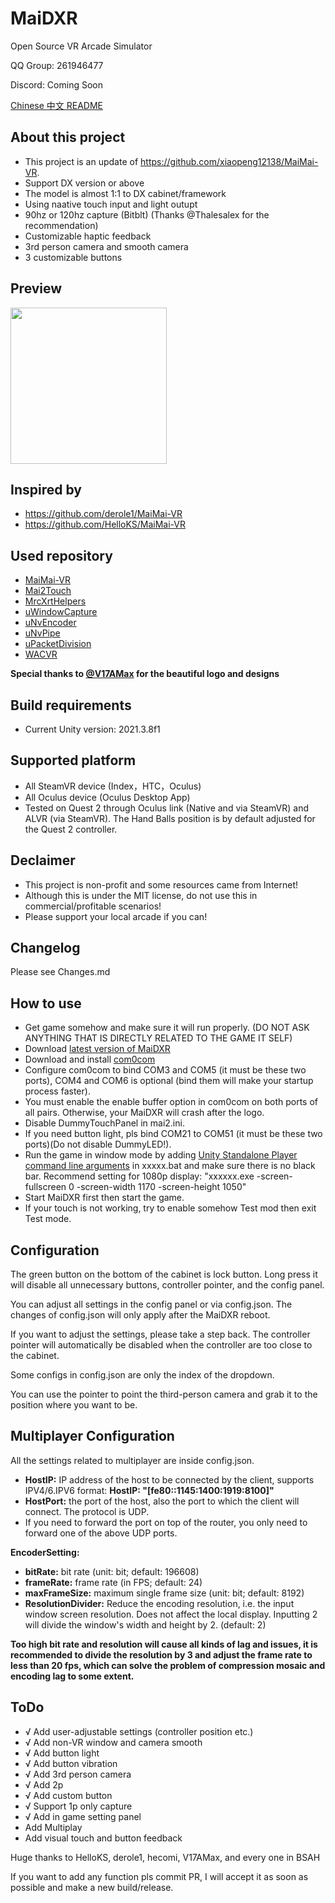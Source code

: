 # MaiDXR
Open Source VR Arcade Simulator

QQ Group: 261946477

Discord: Coming Soon

[Chinese 中文 README](https://github.com/xiaopeng12138/MaiDXR/blob/main/README_zh.md)


**About this project**
---
- This project is an update of https://github.com/xiaopeng12138/MaiMai-VR. 
- Support DX version or above
- The model is almost 1:1 to DX cabinet/framework
- Using naative touch input and light outupt
- 90hz or 120hz capture (Bitblt) (Thanks @Thalesalex for the recommendation)
- Customizable haptic feedback
- 3rd person camera and smooth camera
- 3 customizable buttons


**Preview**
---
<img src="https://github.com/xiaopeng12138/MaiDXR/blob/main/PreviewImage/MaiDXR_PreviewImage.png?raw=true" width="250" />


**Inspired by**
---
- https://github.com/derole1/MaiMai-VR
- https://github.com/HelloKS/MaiMai-VR


**Used repository**
---
- [MaiMai-VR](https://github.com/HelloKS/MaiMai-VR)
- [Mai2Touch](https://github.com/Sucareto/Mai2Touch)
- [MrcXrtHelpers](https://github.com/TonyViT/MrcXrtHelpers)
- [uWindowCapture](https://github.com/hecomi/uWindowCapture)
- [uNvEncoder](https://github.com/hecomi/uNvEncoder)
- [uNvPipe](https://github.com/hecomi/uNvPipe)
- [uPacketDivision](https://github.com/hecomi/uPacketDivision)
- [WACVR](https://github.com/xiaopeng12138/WACVR)

**Special thanks to [@V17AMax](https://github.com/V17AMax) for the beautiful logo and designs**


**Build requirements**
---
- Current Unity version: 2021.3.8f1


**Supported platform**
---
- All SteamVR device (Index，HTC，Oculus)
- All Oculus device (Oculus Desktop App)
- Tested on Quest 2 through Oculus link (Native and via SteamVR) and ALVR (via SteamVR). The Hand Balls position is by default adjusted for the Quest 2 controller.

**Declaimer**
---
- This project is non-profit and some resources came from Internet!
- Although this is under the MIT license, do not use this in commercial/profitable scenarios!
- Please support your local arcade if you can!


**Changelog**
---
Please see Changes.md


**How to use**
---
- Get game somehow and make sure it will run properly. (DO NOT ASK ANYTHING THAT IS DIRECTLY RELATED TO THE GAME IT SELF)
- Download [latest version of MaiDXR](https://github.com/xiaopeng12138/MaiDXR/releases)
- Download and install [com0com](https://storage.googleapis.com/google-code-archive-downloads/v2/code.google.com/powersdr-iq/setup_com0com_W7_x64_signed.exe)
- Configure com0com to bind COM3 and COM5 (it must be these two ports), COM4 and COM6 is optional (bind them will make your startup process faster).
- You must enable the enable buffer option in com0com on both ports of all pairs. Otherwise, your MaiDXR will crash after the logo.
- Disable DummyTouchPanel in mai2.ini.
- If you need button light, pls bind COM21 to COM51 (it must be these two ports)(Do not disable DummyLED!).
- Run the game in window mode by adding [Unity Standalone Player command line arguments](https://docs.unity3d.com/Manual/PlayerCommandLineArguments.html) in xxxxx.bat and make sure there is no black bar. Recommend setting for 1080p display: "xxxxxx.exe -screen-fullscreen 0 -screen-width 1170 -screen-height 1050"
- Start MaiDXR first then start the game.
- If your touch is not working, try to enable somehow Test mod then exit Test mode.


**Configuration**
---
The green button on the bottom of the cabinet is lock button. Long press it will disable all unnecessary buttons, controller pointer, and the config panel.

You can adjust all settings in the config panel or via config.json. The changes of config.json will only apply after the MaiDXR reboot. 

If you want to adjust the settings, please take a step back. The controller pointer will automatically be disabled when the controller are too close to the cabinet.

Some configs in config.json are only the index of the dropdown.

You can use the pointer to point the third-person camera and grab it to the position where you want to be.

**Multiplayer Configuration**
---
All the settings related to multiplayer are inside config.json.

- **HostIP:** IP address of the host to be connected by the client, supports IPV4/6.IPV6 format: **HostIP: "[fe80::1145:1400:1919:8100]"** 
- **HostPort:** the port of the host, also the port to which the client will connect. The protocol is UDP.
- If you need to forward the port on top of the router, you only need to forward one of the above UDP ports.

**EncoderSetting:**
- **bitRate:** bit rate (unit: bit; default: 196608)
- **frameRate:** frame rate (in FPS; default: 24)
- **maxFrameSize:** maximum single frame size (unit: bit; default: 8192)
- **ResolutionDivider:** Reduce the encoding resolution, i.e. the input window screen resolution. Does not affect the local display. Inputting 2 will divide the window's width and height by 2. (default: 2)

**Too high bit rate and resolution will cause all kinds of lag and issues, it is recommended to divide the resolution by 3 and adjust the frame rate to less than 20 fps, which can solve the problem of compression mosaic and encoding lag to some extent.**

ToDo
---
- √ Add user-adjustable settings (controller position etc.)
- √ Add non-VR window and camera smooth
- √ Add button light
- √ Add button vibration
- √ Add 3rd person camera
- √ Add 2p
- √ Add custom button
- √ Support 1p only capture
- √ Add in game setting panel 
- Add Multiplay
- Add visual touch and button feedback

Huge thanks to HelloKS, derole1, hecomi, V17AMax, and every one in BSAH

If you want to add any function pls commit PR, I will accept it as soon as possible and make a new build/release.
